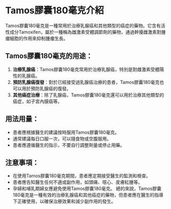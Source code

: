 # Tamos膠囊180毫克介紹
Tamos膠囊180毫克是一種常用於治療乳腺癌和其他類型的癌症的藥物。它含有活性成分Tamoxifen，屬於一種稱為雌激素受體調節劑的藥物，通過幹擾雌激素對腫瘤細胞的作用來抑制腫瘤生長。
## Tamos膠囊180毫克的用途：
1. **治療乳腺癌**：Tamos膠囊180毫克常用於治療乳腺癌，特別是對雌激素受體陽性的乳腺癌。
2. **預防乳腺癌復發**：對於已經接受過乳腺癌治療的患者，Tamos膠囊180毫克也可以用於預防乳腺癌的復發。
3. **其他癌症治療**：除了乳腺癌，Tamos膠囊180毫克還可以用於治療其他類型的癌症，如子宮內膜癌等。
## 用法用量：
- 患者應根據醫生的建議按時服用Tamos膠囊180毫克。
- 通常建議每日口服一次，可以隨食物或空腹服用。
- 患者應遵循醫生的指示，不要自行調整劑量或停止用藥。
## 注意事項：
- 在使用Tamos膠囊180毫克期間，患者應定期接受醫生的監測和檢查。
- 患者應告知醫生任何不適或副作用，如頭痛、噁心、皮膚紅腫等。
- 孕婦和哺乳期婦女應避免使用Tamos膠囊180毫克。
總的來說，Tamos膠囊180毫克是一種有效的治療乳腺癌和其他癌症的藥物，但患者應在醫生的指導下正確使用，以確保治療效果和減少副作用的發生。